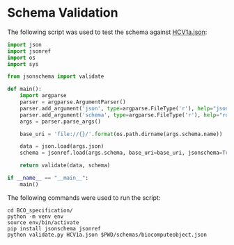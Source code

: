 # Schema Validation

The following script was used to test the schema against [HCV1a.json](https://github.com/biocompute-objects/BCO_Specification/blob/master/HCV1a.json):
 
 ```python
 import json
 import jsonref
 import os
 import sys
 
 from jsonschema import validate
 
 def main():
     import argparse
     parser = argparse.ArgumentParser()
     parser.add_argument('json', type=argparse.FileType('r'), help="json to validate")
     parser.add_argument('schema', type=argparse.FileType('r'), help="root json schema to validate against")
     args = parser.parse_args()
 
     base_uri = 'file://{}/'.format(os.path.dirname(args.schema.name))
 
     data = json.load(args.json)
     schema = jsonref.load(args.schema, base_uri=base_uri, jsonschema=True)
 
     return validate(data, schema)
 
 if __name__ == "__main__":
     main()
 ```
 
 The following commands were used to run the script:
 
 ```shell
 cd BCO_specification/
 python -m venv env
 source env/bin/activate
 pip install jsonschema jsonref
 python validate.py HCV1a.json $PWD/schemas/biocomputeobject.json
 ```
